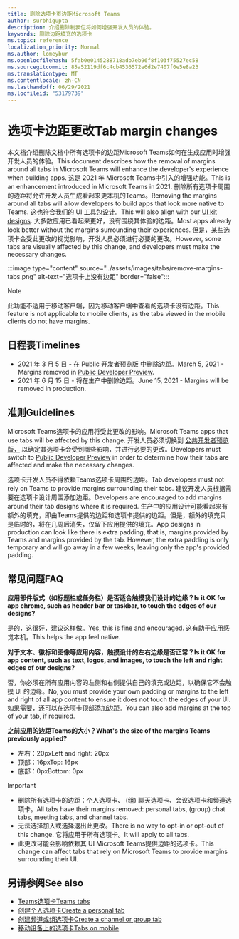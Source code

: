 ```yaml
---
title: 删除选项卡页边距Microsoft Teams
author: surbhigupta
description: 介绍删除制表位将如何增强开发人员的体验。
keywords: 删除边距填充的选项卡
ms.topic: reference
localization_priority: Normal
ms.author: lomeybur
ms.openlocfilehash: 5fab0e0145288718adb7eb96f8f103f75527ec58
ms.sourcegitcommit: 85a52119df6c4cb4536572e6d2e7407f0e5e8a23
ms.translationtype: MT
ms.contentlocale: zh-CN
ms.lasthandoff: 06/29/2021
ms.locfileid: "53179739"
---
```

# <a name="tab-margin-changes"></a><span data-ttu-id="94ddf-104">选项卡边距更改</span><span class="sxs-lookup"><span data-stu-id="94ddf-104">Tab margin changes</span></span>

<span data-ttu-id="94ddf-105">本文档介绍删除文档中所有选项卡的边距Microsoft Teams如何在生成应用时增强开发人员的体验。</span><span class="sxs-lookup"><span data-stu-id="94ddf-105">This document describes how the removal of margins around all tabs in Microsoft Teams will enhance the developer's experience when building apps.</span></span> <span data-ttu-id="94ddf-106">这是 2021 年 Microsoft Teams中引入的增强功能。</span><span class="sxs-lookup"><span data-stu-id="94ddf-106">This is an enhancement introduced in Microsoft Teams in 2021.</span></span>
<span data-ttu-id="94ddf-107">删除所有选项卡周围的边距将允许开发人员生成看起来更本机的Teams。</span><span class="sxs-lookup"><span data-stu-id="94ddf-107">Removing the margins around all tabs will allow developers to build apps that look more native to Teams.</span></span> <span data-ttu-id="94ddf-108">这也符合我们的 UI [工具包设计](~/tabs/design/tabs.md)。</span><span class="sxs-lookup"><span data-stu-id="94ddf-108">This will also align with our [UI kit designs](~/tabs/design/tabs.md).</span></span> <span data-ttu-id="94ddf-109">大多数应用已看起来更好，没有围绕其体验的边距。</span><span class="sxs-lookup"><span data-stu-id="94ddf-109">Most apps already look better without the margins surrounding their experiences.</span></span> <span data-ttu-id="94ddf-110">但是，某些选项卡会受此更改的视觉影响，开发人员必须进行必要的更改。</span><span class="sxs-lookup"><span data-stu-id="94ddf-110">However, some tabs are visually affected by this change, and developers must make the necessary changes.</span></span>

:::image type="content" source="../assets/images/tabs/remove-margins-tabs.png" alt-text="选项卡上没有边距" border="false":::

> [!NOTE]
> <span data-ttu-id="94ddf-112">此功能不适用于移动客户端，因为移动客户端中查看的选项卡没有边距。</span><span class="sxs-lookup"><span data-stu-id="94ddf-112">This feature is not applicable to mobile clients, as the tabs viewed in the mobile clients do not have margins.</span></span> 

## <a name="timelines"></a><span data-ttu-id="94ddf-113">日程表</span><span class="sxs-lookup"><span data-stu-id="94ddf-113">Timelines</span></span>

* <span data-ttu-id="94ddf-114">2021 年 3 月 5 日 - 在 Public 开发者预览版 [中删除边距](~/resources/dev-preview/developer-preview-intro.md)。</span><span class="sxs-lookup"><span data-stu-id="94ddf-114">March 5, 2021 - Margins removed in [Public Developer Preview](~/resources/dev-preview/developer-preview-intro.md).</span></span>
* <span data-ttu-id="94ddf-115">2021 年 6 月 15 日 - 将在生产中删除边距。</span><span class="sxs-lookup"><span data-stu-id="94ddf-115">June 15, 2021 - Margins will be removed in production.</span></span>

## <a name="guidelines"></a><span data-ttu-id="94ddf-116">准则</span><span class="sxs-lookup"><span data-stu-id="94ddf-116">Guidelines</span></span>

<span data-ttu-id="94ddf-117">Microsoft Teams选项卡的应用将受此更改的影响。</span><span class="sxs-lookup"><span data-stu-id="94ddf-117">Microsoft Teams apps that use tabs will be affected by this change.</span></span> <span data-ttu-id="94ddf-118">开发人员必须切换到 [公共开发者预览版，](~/resources/dev-preview/developer-preview-intro.md) 以确定其选项卡会受到哪些影响，并进行必要的更改。</span><span class="sxs-lookup"><span data-stu-id="94ddf-118">Developers must switch to [Public Developer Preview](~/resources/dev-preview/developer-preview-intro.md) in order to determine how their tabs are affected and make the necessary changes.</span></span>

<span data-ttu-id="94ddf-119">选项卡开发人员不得依赖Teams选项卡周围的边距。</span><span class="sxs-lookup"><span data-stu-id="94ddf-119">Tab developers must not rely on Teams to provide margins surrounding their tabs.</span></span> <span data-ttu-id="94ddf-120">建议开发人员根据需要在选项卡设计周围添加边距。</span><span class="sxs-lookup"><span data-stu-id="94ddf-120">Developers are encouraged to add margins around their tab designs where it is required.</span></span> <span data-ttu-id="94ddf-121">生产中的应用设计可能看起来有额外的填充，即由Teams提供的边距和选项卡提供的边距。但是，额外的填充只是临时的，将在几周后消失，仅留下应用提供的填充。</span><span class="sxs-lookup"><span data-stu-id="94ddf-121">App designs in production can look like there is extra padding, that is, margins provided by Teams and margins provided by the tab. However, the extra padding is only temporary and will go away in a few weeks, leaving only the app's provided padding.</span></span>

## <a name="faq"></a><span data-ttu-id="94ddf-122">常见问题</span><span class="sxs-lookup"><span data-stu-id="94ddf-122">FAQ</span></span>

<span data-ttu-id="94ddf-123">**应用部件版式（如标题栏或任务栏）是否适合触摸我们设计的边缘？**</span><span class="sxs-lookup"><span data-stu-id="94ddf-123">**Is it OK for app chrome, such as header bar or taskbar, to touch the edges of our designs?**</span></span>

<span data-ttu-id="94ddf-124">是的，这很好，建议这样做。</span><span class="sxs-lookup"><span data-stu-id="94ddf-124">Yes, this is fine and encouraged.</span></span> <span data-ttu-id="94ddf-125">这有助于应用感觉本机。</span><span class="sxs-lookup"><span data-stu-id="94ddf-125">This helps the app feel native.</span></span>

<span data-ttu-id="94ddf-126">**对于文本、徽标和图像等应用内容，触摸设计的左右边缘是否正常？**</span><span class="sxs-lookup"><span data-stu-id="94ddf-126">**Is it OK for app content, such as text, logos, and images, to touch the left and right edges of our designs?**</span></span>

<span data-ttu-id="94ddf-127">否，你必须在所有应用内容的左侧和右侧提供自己的填充或边距，以确保它不会触摸 UI 的边缘。</span><span class="sxs-lookup"><span data-stu-id="94ddf-127">No, you must provide your own padding or margins to the left and right of all app content to ensure it does not touch the edges of your UI.</span></span> <span data-ttu-id="94ddf-128">如果需要，还可以在选项卡顶部添加边距。</span><span class="sxs-lookup"><span data-stu-id="94ddf-128">You can also add margins at the top of your tab, if required.</span></span>

<span data-ttu-id="94ddf-129">**之前应用的边距Teams的大小？**</span><span class="sxs-lookup"><span data-stu-id="94ddf-129">**What's the size of the margins Teams previously applied?**</span></span>

* <span data-ttu-id="94ddf-130">左右：20px</span><span class="sxs-lookup"><span data-stu-id="94ddf-130">Left and right: 20px</span></span>
* <span data-ttu-id="94ddf-131">顶部：16px</span><span class="sxs-lookup"><span data-stu-id="94ddf-131">Top: 16px</span></span>
* <span data-ttu-id="94ddf-132">底部：0px</span><span class="sxs-lookup"><span data-stu-id="94ddf-132">Bottom: 0px</span></span>

> [!IMPORTANT]
> * <span data-ttu-id="94ddf-133">删除所有选项卡的边距：个人选项卡、 (组) 聊天选项卡、会议选项卡和频道选项卡。</span><span class="sxs-lookup"><span data-stu-id="94ddf-133">All tabs have their margins removed: personal tabs, (group) chat tabs, meeting tabs, and channel tabs.</span></span>
> * <span data-ttu-id="94ddf-134">无法选择加入或选择退出此更改。</span><span class="sxs-lookup"><span data-stu-id="94ddf-134">There is no way to opt-in or opt-out of this change.</span></span> <span data-ttu-id="94ddf-135">它将应用于所有选项卡。</span><span class="sxs-lookup"><span data-stu-id="94ddf-135">It will apply to all tabs.</span></span>
> * <span data-ttu-id="94ddf-136">此更改可能会影响依赖其 UI Microsoft Teams提供边距的选项卡。</span><span class="sxs-lookup"><span data-stu-id="94ddf-136">This change can affect tabs that rely on Microsoft Teams to provide margins surrounding their UI.</span></span>

## <a name="see-also"></a><span data-ttu-id="94ddf-137">另请参阅</span><span class="sxs-lookup"><span data-stu-id="94ddf-137">See also</span></span>

* [<span data-ttu-id="94ddf-138">Teams选项卡</span><span class="sxs-lookup"><span data-stu-id="94ddf-138">Teams tabs</span></span>](~/tabs/what-are-tabs.md)
* [<span data-ttu-id="94ddf-139">创建个人选项卡</span><span class="sxs-lookup"><span data-stu-id="94ddf-139">Create a personal tab</span></span>](~/tabs/how-to/create-personal-tab.md)
* [<span data-ttu-id="94ddf-140">创建频道或组选项卡</span><span class="sxs-lookup"><span data-stu-id="94ddf-140">Create a channel or group tab</span></span>](~/tabs/how-to/create-channel-group-tab.md)
* [<span data-ttu-id="94ddf-141">移动设备上的选项卡</span><span class="sxs-lookup"><span data-stu-id="94ddf-141">Tabs on mobile</span></span>](~/tabs/design/tabs-mobile.md)
